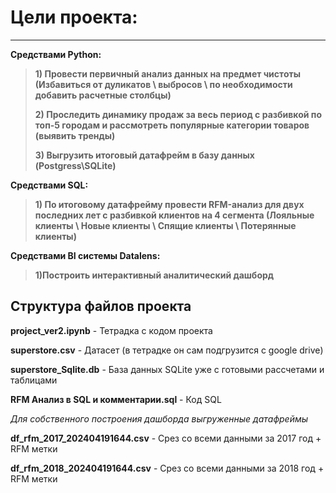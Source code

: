 #  Цели проекта:
---
**Средствами Python:**
> **1) Провести первичный анализ данных на предмет чистоты (Избавиться от дуликатов \ выбросов \ по необходимости добавить расчетные столбцы)**
> 
> **2) Проследить динамику продаж за весь период с разбивкой по топ-5 городам и рассмотреть популярные категории товаров (выявить тренды)**
> 
> **3) Выгрузить итоговый датафрейм в базу данных (Postgress\SQLite)**

**Средствами SQL:**
> **1) По итоговому датафрейму провести RFM-анализ для двух последних лет с разбивкой клиентов на 4 сегмента (Лояльные клиенты \ Новые клиенты \ Спящие клиенты \ Потерянные клиенты)**

**Средствами BI системы Datalens:**
> **1)Построить интерактивный аналитический дашборд**



## Структура файлов проекта
**project_ver2.ipynb** - Тетрадка с кодом проекта

**superstore.csv** - Датасет (в тетрадке он сам подгрузится с google drive)

**superstore_Sqlite.db** - База данных SQLite уже с готовыми рассчетами и таблицами

**RFM Анализ в SQL и комментарии.sql** - Код SQL 

*Для собственного построения дашборда выгруженные датафреймы*

**df_rfm_2017_202404191644.csv** - Срез со всеми данными за 2017 год + RFM метки

**df_rfm_2018_202404191644.csv** - Срез со всеми данными за 2018 год + RFM метки
